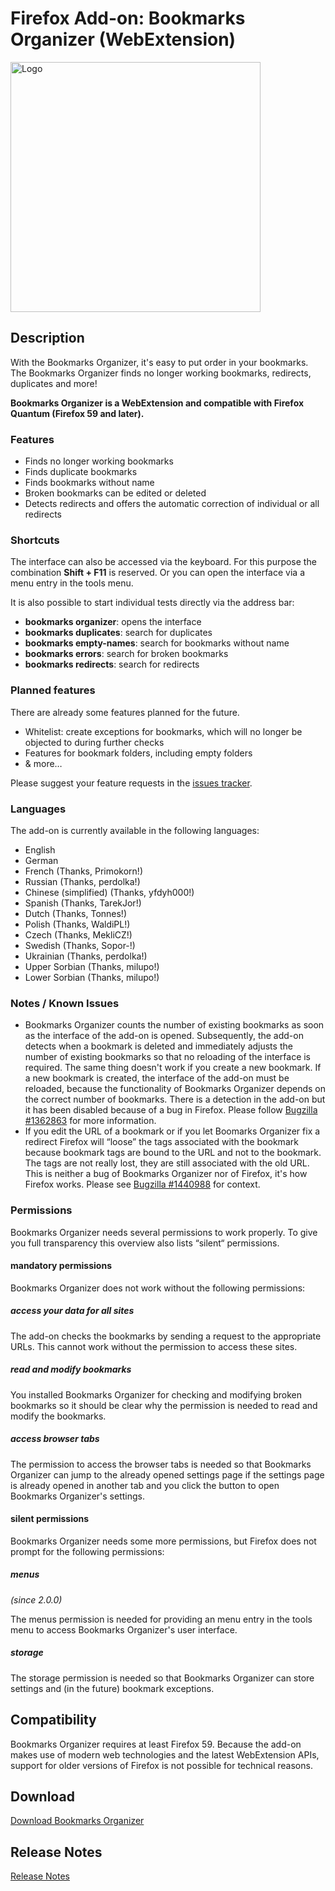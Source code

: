 # Firefox Add-on: Bookmarks Organizer (WebExtension)

<img src="src/images/logo-large.png" alt="Logo" width="400" border="0" />

## Description

With the Bookmarks Organizer, it's easy to put order in your bookmarks. The Bookmarks Organizer finds no longer working
bookmarks, redirects, duplicates and more!

**Bookmarks Organizer is a WebExtension and compatible with Firefox Quantum (Firefox 59 and later).**

### Features

- Finds no longer working bookmarks
- Finds duplicate bookmarks
- Finds bookmarks without name
- Broken bookmarks can be edited or deleted
- Detects redirects and offers the automatic correction of individual or all redirects

### Shortcuts

The interface can also be accessed via the keyboard. For this purpose the combination **Shift + F11** is reserved. Or
you can open the interface via a menu entry in the tools menu.

It is also possible to start individual tests directly via the address bar:

- **bookmarks organizer**: opens the interface
- **bookmarks duplicates**: search for duplicates
- **bookmarks empty-names**: search for bookmarks without name
- **bookmarks errors**: search for broken bookmarks
- **bookmarks redirects**: search for redirects

### Planned features

There are already some features planned for the future.

- Whitelist: create exceptions for bookmarks, which will no longer be objected to during further checks
- Features for bookmark folders, including empty folders
- & more…

Please suggest your feature requests in the [issues tracker](https://github.com/cadeyrn/bookmarks-organizer/issues).

### Languages

The add-on is currently available in the following languages:

- English
- German
- French (Thanks, Primokorn!)
- Russian (Thanks, perdolka!)
- Chinese (simplified) (Thanks, yfdyh000!)
- Spanish (Thanks, TarekJor!)
- Dutch (Thanks, Tonnes!)
- Polish (Thanks, WaldiPL!)
- Czech (Thanks, MekliCZ!)
- Swedish (Thanks, Sopor-!)
- Ukrainian (Thanks, perdolka!)
- Upper Sorbian (Thanks, milupo!)
- Lower Sorbian (Thanks, milupo!)

### Notes / Known Issues

- Bookmarks Organizer  counts the number of existing bookmarks as soon as the interface of the add-on is opened.
  Subsequently, the add-on detects when a bookmark is deleted and immediately adjusts the number of existing bookmarks
  so that no reloading of the interface is required. The same thing doesn't work if you create a new bookmark. If a new
  bookmark is created, the interface of the add-on must be reloaded, because the functionality of Bookmarks Organizer
  depends on the correct number of bookmarks. There is a detection in the add-on but it has been disabled because of a
  bug in Firefox. Please follow [Bugzilla #1362863](https://bugzilla.mozilla.org/show_bug.cgi?id=1362863) for more
  information.
- If you edit the URL of a bookmark or if you let Boomarks Organizer fix a redirect Firefox will “loose” the tags
  associated with the bookmark because bookmark tags are bound to the URL and not to the bookmark. The tags are not
  really lost, they are still associated with the old URL. This is neither a bug of Bookmarks Organizer nor of Firefox,
  it's how Firefox works. Please see [Bugzilla #1440988](https://bugzilla.mozilla.org/show_bug.cgi?id=1440988#c2) for
  context.

### Permissions

Bookmarks Organizer needs several permissions to work properly. To give you full transparency this overview also lists
“silent“ permissions.

#### mandatory permissions

Bookmarks Organizer does not work without the following permissions:

##### access your data for all sites

The add-on checks the bookmarks by sending a request to the appropriate URLs. This cannot work without the permission
to access these sites.

##### read and modify bookmarks

You installed Bookmarks Organizer for checking and modifying broken bookmarks so it should be clear why the permission
is needed to read and modify the bookmarks.

##### access browser tabs

The permission to access the browser tabs is needed so that Bookmarks Organizer can jump to the already opened settings
page if the settings page is already opened in another tab and you click the button to open Bookmarks Organizer's
settings.

#### silent permissions

Bookmarks Organizer needs some more permissions, but Firefox does not prompt for the following permissions:

##### menus
_(since 2.0.0)_

The menus permission is needed for providing an menu entry in the tools menu to access Bookmarks Organizer's user
interface.

##### storage

The storage permission is needed so that Bookmarks Organizer can store settings and (in the future) bookmark exceptions.

## Compatibility

Bookmarks Organizer requires at least Firefox 59. Because the add-on makes use of modern web technologies and the latest
WebExtension APIs, support for older versions of Firefox is not possible for technical reasons.

## Download

[Download Bookmarks Organizer](https://addons.mozilla.org/en-US/firefox/addon/bookmarks-organizer/)

## Release Notes

[Release Notes](CHANGELOG.md "Release Notes")
